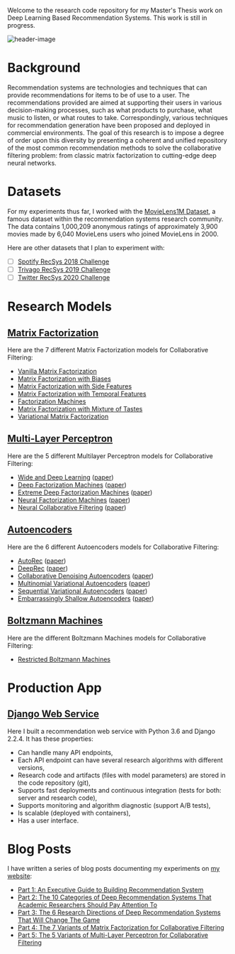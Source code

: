 Welcome to the research code repository for my Master's Thesis work on Deep Learning Based Recommendation Systems. This work is still in progress.

![header-image](https://miro.medium.com/max/1400/1*lJhKb5Rl47RSrwI8mVB_5g.png)

# Background

Recommendation systems are technologies and techniques that can provide recommendations for items to be of use to a user.
The recommendations provided are aimed at supporting their users in various decision-making processes, such as what products to purchase, what music to listen, or what routes to take.
Correspondingly, various techniques for recommendation generation have been proposed and deployed in commercial environments.
The goal of this research is to impose a degree of order upon this diversity by presenting a coherent and unified repository of the most common recommendation methods to solve the collaborative filtering problem:
from classic matrix factorization to cutting-edge deep neural networks.

# Datasets

For my experiments thus far, I worked with the [MovieLens1M Dataset](https://github.com/khanhnamle1994/transfer-rec/tree/master/ml-1m), a famous dataset within the recommendation systems research community.
The data contains 1,000,209 anonymous ratings of approximately 3,900 movies made by 6,040 MovieLens users who joined MovieLens in 2000.

Here are other datasets that I plan to experiment with:
- [ ] [Spotify RecSys 2018 Challenge](http://www.recsyschallenge.com/2018/)
- [ ] [Trivago RecSys 2019 Challenge](http://www.recsyschallenge.com/2019/)
- [ ] [Twitter RecSys 2020 Challenge](http://recsys-twitter.com/)

# Research Models

## [Matrix Factorization](https://github.com/khanhnamle1994/transfer-rec/tree/master/Matrix-Factorization-Experiments)

Here are the 7 different Matrix Factorization models for Collaborative Filtering:

* [Vanilla Matrix Factorization](https://github.com/khanhnamle1994/transfer-rec/tree/master/Matrix-Factorization-Experiments/Vanilla-MF)
* [Matrix Factorization with Biases](https://github.com/khanhnamle1994/transfer-rec/tree/master/Matrix-Factorization-Experiments/MF-Biases)
* [Matrix Factorization with Side Features](https://github.com/khanhnamle1994/transfer-rec/tree/master/Matrix-Factorization-Experiments/MF-Side-Features)
* [Matrix Factorization with Temporal Features](https://github.com/khanhnamle1994/transfer-rec/tree/master/Matrix-Factorization-Experiments/MF-Temporal-Features)
* [Factorization Machines](https://github.com/khanhnamle1994/transfer-rec/tree/master/Matrix-Factorization-Experiments/Factorization-Machines)
* [Matrix Factorization with Mixture of Tastes](https://github.com/khanhnamle1994/transfer-rec/tree/master/Matrix-Factorization-Experiments/MF-Mixture-Tastes)
* [Variational Matrix Factorization](https://github.com/khanhnamle1994/transfer-rec/tree/master/Matrix-Factorization-Experiments/Variational-MF)

## [Multi-Layer Perceptron](https://github.com/khanhnamle1994/transfer-rec/tree/master/Multilayer-Perceptron-Experiments)

Here are the 5 different Multilayer Perceptron models for Collaborative Filtering:

* [Wide and Deep Learning](https://github.com/khanhnamle1994/transfer-rec/tree/master/Multilayer-Perceptron-Experiments/Wide-and-Deep-PyTorch) ([paper](https://github.com/khanhnamle1994/transfer-rec/blob/master/Multilayer-Perceptron-Experiments/Wide-and-Deep-Learning-for-Recommendation-Systems.pdf))
* [Deep Factorization Machines](https://github.com/khanhnamle1994/transfer-rec/tree/master/Multilayer-Perceptron-Experiments/DeepFM-PyTorch) ([paper](https://github.com/khanhnamle1994/transfer-rec/blob/master/Multilayer-Perceptron-Experiments/DeepFM-A-Factorization-Machine-Based-Neural-Network-For-CTR-Prediction.pdf))
* [Extreme Deep Factorization Machines](https://github.com/khanhnamle1994/transfer-rec/tree/master/Multilayer-Perceptron-Experiments/xDeepFM-PyTorch) ([paper](https://github.com/khanhnamle1994/transfer-rec/blob/master/Multilayer-Perceptron-Experiments/xDeepFM-Combining-Explicit-and-Implicit-Feature-Interactions-For-Recommender-Systems.pdf))
* [Neural Factorization Machines](https://github.com/khanhnamle1994/transfer-rec/tree/master/Multilayer-Perceptron-Experiments/Neural-FM-PyTorch) ([paper](https://github.com/khanhnamle1994/transfer-rec/blob/master/Multilayer-Perceptron-Experiments/Neural-Factorization-Machines-For-Sparse-Predictive-Analytics.pdf))
* [Neural Collaborative Filtering](https://github.com/khanhnamle1994/transfer-rec/tree/master/Multilayer-Perceptron-Experiments/Neural-CF-PyTorch-Version2) ([paper](https://github.com/khanhnamle1994/transfer-rec/blob/master/Multilayer-Perceptron-Experiments/Neural-Collaborative-Filtering.pdf))

## [Autoencoders](https://github.com/khanhnamle1994/transfer-rec/tree/master/Autoencoders-Experiments)

Here are the 6 different Autoencoders models for Collaborative Filtering:

* [AutoRec](https://github.com/khanhnamle1994/transfer-rec/tree/master/Autoencoders-Experiments/AutoRec-TensorFlow) ([paper](https://github.com/khanhnamle1994/transfer-rec/blob/master/Autoencoders-Experiments/AutoRec-Autoencoders-Meet-Collaborative-Filtering.pdf))
* [DeepRec](https://github.com/khanhnamle1994/transfer-rec/tree/master/Autoencoders-Experiments/NVIDIA-DeepRec-TensorFlow) ([paper](https://github.com/khanhnamle1994/transfer-rec/blob/master/Autoencoders-Experiments/Training-Deep-Autoencoders-For-Collaborative-Filtering.pdf))
* [Collaborative Denoising Autoencoders](https://github.com/khanhnamle1994/transfer-rec/tree/master/Autoencoders-Experiments/CDAE-PyTorch) ([paper](https://github.com/khanhnamle1994/transfer-rec/blob/master/Autoencoders-Experiments/Collaborative-Denoising-Autoencoders-for-TopN-Recommendation-System.pdf))
* [Multinomial Variational Autoencoders](https://github.com/khanhnamle1994/transfer-rec/tree/master/Autoencoders-Experiments/VAE-PyTorch) ([paper](https://github.com/khanhnamle1994/transfer-rec/blob/master/Autoencoders-Experiments/Variational-Autoencoders-for-Collaborative-Filtering.pdf))
* [Sequential Variational Autoencoders](https://github.com/khanhnamle1994/transfer-rec/tree/master/Autoencoders-Experiments/SVAE-PyTorch) ([paper](https://github.com/khanhnamle1994/transfer-rec/blob/master/Autoencoders-Experiments/Sequential%20Variational%20Autoencoders%20for%20Collaborative%20Filtering.pdf))
* [Embarrassingly Shallow Autoencoders](https://github.com/khanhnamle1994/transfer-rec/tree/master/Autoencoders-Experiments/ESAE-PyTorch) ([paper](https://github.com/khanhnamle1994/transfer-rec/blob/master/Autoencoders-Experiments/Embarrassingly-Shallow-Autoencoders-for-Sparse-Data.pdf))

## [Boltzmann Machines](https://github.com/khanhnamle1994/transfer-rec/tree/master/Boltzmann-Machines-Experiments)

Here are the different Boltzmann Machines models for Collaborative Filtering:

* [Restricted Boltzmann Machines](https://github.com/khanhnamle1994/transfer-rec/tree/master/Boltzmann-Machines-Experiments/RBM-CF-PyTorch)

# Production App

## [Django Web Service](https://github.com/khanhnamle1994/transfer-rec/tree/master/Django-Web-Service)

Here I built a recommendation web service with Python 3.6 and Django 2.2.4. It has these properties:
- Can handle many API endpoints,
- Each API endpoint can have several research algorithms with different versions,
- Research code and artifacts (files with model parameters) are stored in the code repository (git),
- Supports fast deployments and continuous integration (tests for both: server and research code),
- Supports monitoring and algorithm diagnostic (support A/B tests),
- Is scalable (deployed with containers),
- Has a user interface.

# Blog Posts

I have written a series of blog posts documenting my experiments on [my website](https://jameskle.com/writes/category/Recommendation+System):
- [Part 1: An Executive Guide to Building Recommendation System](https://jameskle.com/writes/rec-sys-part-1)
- [Part 2: The 10 Categories of Deep Recommendation Systems That Academic Researchers Should Pay Attention To](https://jameskle.com/writes/rec-sys-part-2)
- [Part 3: The 6 Research Directions of Deep Recommendation Systems That Will Change The Game](https://jameskle.com/writes/rec-sys-part-3)
- [Part 4: The 7 Variants of Matrix Factorization for Collaborative Filtering](https://jameskle.com/writes/rec-sys-part-4)
- [Part 5: The 5 Variants of Multi-Layer Perceptron for Collaborative Filtering](https://jameskle.com/writes/rec-sys-part-5)